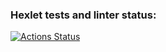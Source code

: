 ### Hexlet tests and linter status:
[![Actions Status](https://github.com/Anx28/docker-project-74/actions/workflows/hexlet-check.yml/badge.svg)](https://github.com/Anx28/docker-project-74/actions)